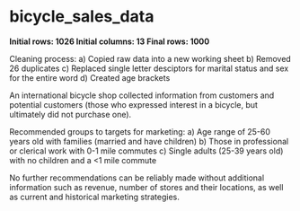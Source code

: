 # bicycle_sales_data
**Initial rows: 1026	Initial columns: 13	Final rows: 1000**

Cleaning process: a) Copied raw data into a new working sheet b) Removed 26 duplicates c) Replaced single letter desciptors for marital status and sex for the entire word d) Created age brackets

An international bicycle shop collected information from customers and potential customers (those who expressed interest in a bicycle, but ultimately did not purchase one). 

Recommended groups to targets for marketing: a) Age range of 25-60 years old with families (married and have children) b) Those in professional or clerical work with 0-1 mile commutes c) Single adults (25-39 years old) with no children and a <1 mile commute

No further recommendations can be reliably made without additional information such as revenue, number of stores and their locations, as well as current and historical marketing strategies.

